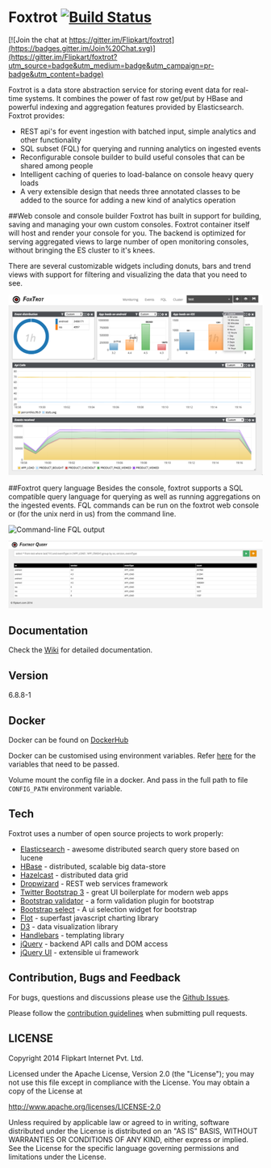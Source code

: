 Foxtrot [![Build Status](https://travis-ci.org/Flipkart/foxtrot.svg?branch=master)](https://travis-ci.org/Flipkart/foxtrot.svg?branch=master)
=========

[![Join the chat at https://gitter.im/Flipkart/foxtrot](https://badges.gitter.im/Join%20Chat.svg)](https://gitter.im/Flipkart/foxtrot?utm_source=badge&utm_medium=badge&utm_campaign=pr-badge&utm_content=badge)

Foxtrot is a data store abstraction service for storing event data for real-time systems. It combines the power of fast row get/put by HBase and powerful indexing and aggregation features provided by Elasticsearch. Foxtrot provides:

  - REST api's for event ingestion with batched input, simple analytics and other functionality
  - SQL subset (FQL) for querying and running analytics on ingested events
  - Reconfigurable console builder to build useful consoles that can be shared among people
  - Intelligent caching of queries to load-balance on console heavy query loads
  - A very extensible design that needs three annotated classes to be added to the source for adding a new kind of analytics operation

##Web console and console builder
Foxtrot has built in support for building, saving and managing your own custom consoles. Foxtrot container itself will host and render your console for you. The backend is optimized for serving aggregated views to large number of open monitoring consoles, without bringing the ES cluster to it's knees.

There are several customizable widgets including donuts, bars and trend views with support for filtering and visualizing the data that you need to see. 

![Console build using out of the box console builder and served by foxtrot](https://github.com/Flipkart/foxtrot/blob/master/support/images/FoxtrotScreen.png)
  
##Foxtrot query language
Besides the console, foxtrot supports a SQL compatible query language for querying as well as running aggregations on the ingested events. FQL commands can be run on the foxtrot web console or (for the unix nerd in us) from the command line.

![Command-line FQL output](https://github.com/Flipkart/foxtrot/blob/master/support/images/FQL.png)

![Web console output](https://github.com/Flipkart/foxtrot/blob/master/support/images/FQL-UI.png)

Documentation
-------------
Check the [Wiki](https://github.com/Flipkart/foxtrot/wiki/Introduction) for detailed documentation.

Version
----
6.8.8-1

Docker
------
Docker can be found on [DockerHub](https://hub.docker.com/layers/santanusinha/foxtrot/6.8.8-1/images/sha256-01cb327eb0353d31874681ee9ece4df8993b2152dfd3fa7279a31e3d7e32ee7e?context=explore)

Docker can be customised using environment variables. Refer [here](https://github.com/Flipkart/foxtrot/blob/simple_auth/config/docker.yml) for the variables that need to be passed.

Volume mount the config file in a docker. And pass in the full path to file `CONFIG_PATH` environment variable. 

Tech
-----------

Foxtrot uses a number of open source projects to work properly:

* [Elasticsearch](http://www.elasticsearch.org/) - awesome distributed search query store based on lucene
* [HBase](http://hbase.apache.org/) - distributed, scalable big data-store
* [Hazelcast](http://hazelcast.org/) - distributed data grid
* [Dropwizard](https://dropwizard.github.io/dropwizard/) - REST web services framework
* [Twitter Bootstrap 3](http://getbootstrap.com/) - great UI boilerplate for modern web apps
* [Bootstrap validator](https://github.com/1000hz/bootstrap-validator) - a form validation plugin for bootstrap
* [Bootstrap select](http://silviomoreto.github.io/bootstrap-select/) - A ui selection widget for bootstrap
* [Flot](http://www.flotcharts.org/) - superfast javascript charting library
* [D3](http://d3js.org/) - data visualization library
* [Handlebars](http://handlebarsjs.com/) - templating library
* [jQuery](http://jquery.com) - backend API calls and DOM access
* [jQuery UI](http://jqueryui.com) - extensible ui framework

Contribution, Bugs and Feedback
-------------------------------

For bugs, questions and discussions please use the [Github Issues](https://github.com/Flipkart/foxtrot/issues).

Please follow the [contribution guidelines](https://github.com/Flipkart/foxtrot/blob/master/CONTRIBUTING.md) when submitting pull requests.


LICENSE
-------

Copyright 2014 Flipkart Internet Pvt. Ltd.

Licensed under the Apache License, Version 2.0 (the "License");
you may not use this file except in compliance with the License.
You may obtain a copy of the License at

http://www.apache.org/licenses/LICENSE-2.0

Unless required by applicable law or agreed to in writing, software
distributed under the License is distributed on an "AS IS" BASIS,
WITHOUT WARRANTIES OR CONDITIONS OF ANY KIND, either express or implied.
See the License for the specific language governing permissions and
limitations under the License.


